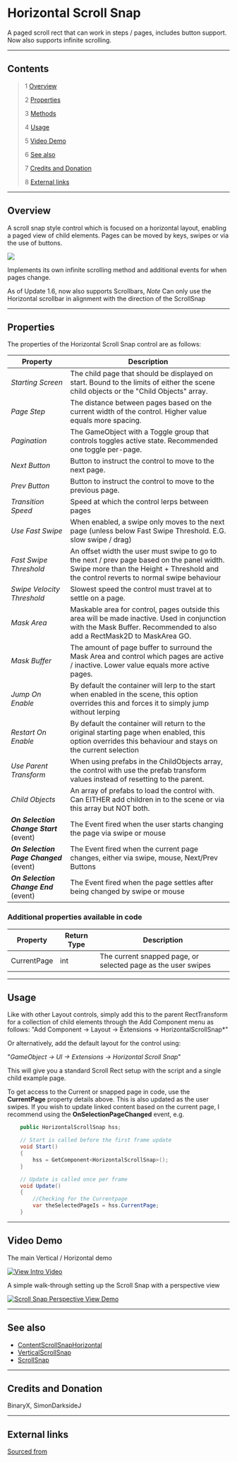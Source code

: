 # Horizontal Scroll Snap

A paged scroll rect that can work in steps / pages, includes button support.  Now also supports infinite scrolling.

<!--![](Images/ Game Image.jpg)-->

---------

## Contents

> 1 [Overview](#overview)
>
> 2 [Properties](#properties)
>
> 3 [Methods](#methods)
>
> 4 [Usage](#usage)
>
> 5 [Video Demo](#video-demo)
>
> 6 [See also](#see-also)
>
> 7 [Credits and Donation](#credits-and-donation)
>
> 8 [External links](#external-links)

---------

## Overview

A scroll snap style control which is focused on a horizontal layout, enabling a paged view of child elements.
Pages can be moved by keys, swipes or via the use of buttons.

![](Images/HSSInspector.jpg)

Implements its own infinite scrolling method and additional events for when pages change.

As of Update 1.6, now also supports Scrollbars, *Note* Can only use the Horizontal scrollbar in alignment with the direction of the ScrollSnap

---------

## Properties

The properties of the Horizontal Scroll Snap control are as follows:

Property | Description
|-|-|
*Starting Screen*|The child page that should be displayed on start. Bound to the limits of either the scene child objects or the "Child Objects" array.
*Page Step*|The distance between pages based on the current width of the control.  Higher value equals more spacing.
*Pagination*|The GameObject with a Toggle group that controls toggles active state. Recommended one toggle per-page.
*Next Button*|Button to instruct the control to move to the next page.
*Prev Button*|Button to instruct the control to move to the previous page.
*Transition Speed*|Speed at which the control lerps between pages
*Use Fast Swipe*|When enabled, a swipe only moves to the next page (unless below Fast Swipe Threshold. E.G. slow swipe / drag)
*Fast Swipe Threshold*|An offset width the user must swipe to go to the next / prev page based on the panel width.  Swipe more than the Height + Threshold and the control reverts to normal swipe behaviour
*Swipe Velocity Threshold*|Slowest speed the control must travel at to settle on a page.
*Mask Area*|Maskable area for control, pages outside this area will be made inactive. Used in conjunction with the Mask Buffer.  Recommended to also add a RectMask2D to MaskArea GO.
*Mask Buffer*|The amount of page buffer to surround the Mask Area and control which pages are active / inactive. Lower value equals more active pages.
*Jump On Enable*|By default the container will lerp to the start when enabled in the scene, this option overrides this and forces it to simply jump without lerping
*Restart On Enable*|By default the container will return to the original starting page when enabled, this option overrides this behaviour and stays on the current selection
*Use Parent Transform*|When using prefabs in the ChildObjects array, the control with use the prefab transform values instead of resetting to the parent.
*Child Objects*|An array of prefabs to load the control with. Can EITHER add children in to the scene or via this array but NOT both.
***On Selection Change Start*** (event) |The Event fired when the user starts changing the page via swipe or mouse
***On Selection Page Changed*** (event) |The Event fired when the current page changes, either via swipe, mouse, Next/Prev Buttons
***On Selection Change End*** (event) |The Event fired when the page settles after being changed by swipe or mouse

### Additional properties available in code

Property | Return Type | Description
|-|-|-|
CurrentPage|int|The current snapped page, or selected page as the user swipes

---------

## Usage

Like with other Layout controls, simply add this to the parent RectTransform for a collection of child elements through the Add Component menu as follows:
"Add Component -> Layout -> Extensions -> HorizontalScrollSnap*"

Or alternatively, add the default layout for the control using:

"*GameObject -> UI -> Extensions -> Horizontal Scroll Snap*"

This will give you a standard Scroll Rect setup with the script and a single child example page.

To get access to the Current or snapped page in code, use the **CurrentPage** property details above.  This is also updated as the user swipes.  If you wish to update linked content based on the current page, I recommend using the **OnSelectionPageChanged** event, e.g.

```csharp
    public HorizontalScrollSnap hss;

    // Start is called before the first frame update
    void Start()
    {
        hss = GetComponent<HorizontalScrollSnap>();
    }

    // Update is called once per frame
    void Update()
    {
        //Checking for the Currentpage
        var theSelectedPageIs = hss.CurrentPage;
    }
```

---------

## Video Demo

The main Vertical / Horizontal demo

[![View Intro Video](http://img.youtube.com/vi/LnKy3_ymEXs/0.jpg)](http://www.youtube.com/watch?v=LnKy3_ymEXs "HSS/VSS walk-through video")

A simple walk-through setting up the Scroll Snap with a perspective view

[![Scroll Snap Perspective View Demo](Images/ScrollSnapPerspectiveDemo.jpg)](Images/ScrollSnapPerspectiveDemo.mp4 "Scroll Snap Perspective View Demo")

---------

## See also

* [ContentScrollSnapHorizontal](/Controls/ContentScrollSnapHorizontal.md)
* [VerticalScrollSnap](/Controls/VerticalScrollSnap.md)
* [ScrollSnap](/Controls/ScrollSnap.md)

---------

## Credits and Donation

BinaryX, SimonDarksideJ

---------

## External links

[Sourced from](http://forum.unity3d.com/threads/scripts-useful-4-6-scripts-collection.264161/page-2#post-1945602)
